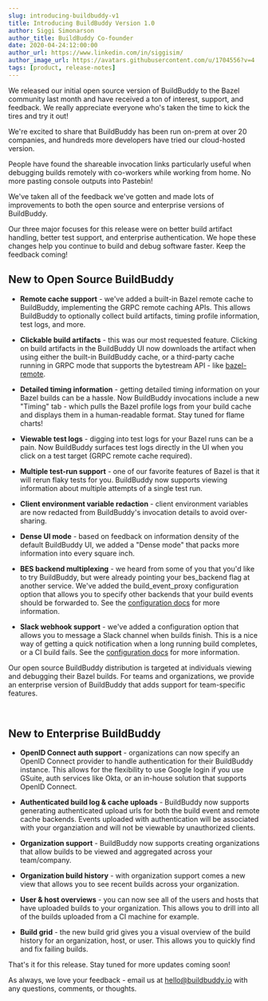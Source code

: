 ```yaml
---
slug: introducing-buildbuddy-v1
title: Introducing BuildBuddy Version 1.0
author: Siggi Simonarson
author_title: BuildBuddy Co-founder
date: 2020-04-24:12:00:00
author_url: https://www.linkedin.com/in/siggisim/
author_image_url: https://avatars.githubusercontent.com/u/1704556?v=4
tags: [product, release-notes]
---
```


We released our initial open source version of BuildBuddy to the Bazel community last month and have received a ton of interest, support, and feedback. We really appreciate everyone who's taken the time to kick the tires and try it out!

We're excited to share that BuildBuddy has been run on-prem at over 20 companies, and hundreds more developers have tried our cloud-hosted version.

People have found the shareable invocation links particularly useful when debugging builds remotely with co-workers while working from home. No more pasting console outputs into Pastebin!

We've taken all of the feedback we've gotten and made lots of improvements to both the open source and enterprise versions of BuildBuddy.

Our three major focuses for this release were on better build artifact handling, better test support, and enterprise authentication. We hope these changes help you continue to build and debug software faster. Keep the feedback coming!

New to Open Source BuildBuddy
-----------------------------

-   **Remote cache support** - we've added a built-in Bazel remote cache to BuildBuddy, implementing the GRPC remote caching APIs. This allows BuildBuddy to optionally collect build artifacts, timing profile information, test logs, and more.

-   **Clickable build artifacts** - this was our most requested feature. Clicking on build artifacts in the BuildBuddy UI now downloads the artifact when using either the built-in BuildBuddy cache, or a third-party cache running in GRPC mode that supports the bytestream API - like [bazel-remote](https://github.com/buchgr/bazel-remote).

-   **Detailed timing information** - getting detailed timing information on your Bazel builds can be a hassle. Now BuildBuddy invocations include a new "Timing" tab - which pulls the Bazel profile logs from your build cache and displays them in a human-readable format. Stay tuned for flame charts!

-   **Viewable test logs** - digging into test logs for your Bazel runs can be a pain. Now BuildBuddy surfaces test logs directly in the UI when you click on a test target (GRPC remote cache required).

-   **Multiple test-run support** - one of our favorite features of Bazel is that it will rerun flaky tests for you. BuildBuddy now supports viewing information about multiple attempts of a single test run.

-   **Client environment variable redaction** - client environment variables are now redacted from BuildBuddy's invocation details to avoid over-sharing.

-   **Dense UI mode** - based on feedback on information density of the default BuildBuddy UI, we added a "Dense mode" that packs more information into every square inch.

-   **BES backend multiplexing** - we heard from some of you that you'd like to try BuildBuddy, but were already pointing your bes_backend flag at another service. We've added the build_event_proxy configuration option that allows you to specify other backends that your build events should be forwarded to. See the [configuration docs](https://github.com/buildbuddy-io/buildbuddy/blob/master/CONFIG.md#buildeventproxy) for more information.

-   **Slack webhook support** - we've added a configuration option that allows you to message a Slack channel when builds finish. This is a nice way of getting a quick notification when a long running build completes, or a CI build fails. See the [configuration docs](https://github.com/buildbuddy-io/buildbuddy/blob/master/CONFIG.md#integrations) for more information.

Our open source BuildBuddy distribution is targeted at individuals viewing and debugging their Bazel builds. For teams and organizations, we provide an enterprise version of BuildBuddy that adds support for team-specific features.

‍

New to Enterprise BuildBuddy
----------------------------

-   **OpenID Connect auth support** - organizations can now specify an OpenID Connect provider to handle authentication for their BuildBuddy instance. This allows for the flexibility to use Google login if you use GSuite, auth services like Okta, or an in-house solution that supports OpenID Connect.

-   **Authenticated build log & cache uploads** - BuildBuddy now supports generating authenticated upload urls for both the build event and remote cache backends. Events uploaded with authentication will be associated with your organziation and will not be viewable by unauthorized clients.

-   **Organization support** - BuildBuddy now supports creating organizations that allow builds to be viewed and aggregated across your team/company.

-   **Organization build history** - with organization support comes a new view that allows you to see recent builds across your organization.

-   **User & host overviews** - you can now see all of the users and hosts that have uploaded builds to your organization. This allows you to drill into all of the builds uploaded from a CI machine for example.

-   **Build grid** - the new build grid gives you a visual overview of the build history for an organization, host, or user. This allows you to quickly find and fix failing builds.

That's it for this release. Stay tuned for more updates coming soon!

As always, we love your feedback - email us at <hello@buildbuddy.io> with any questions, comments, or thoughts.